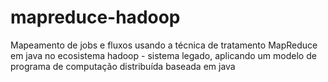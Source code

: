 # mapreduce-hadoop
Mapeamento de jobs e fluxos usando a técnica de tratamento MapReduce em java no ecosistema hadoop - sistema legado, aplicando um modelo de programa de computação distribuída baseada em java
